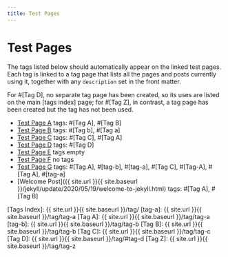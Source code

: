 ```yaml
---
title: Test Pages
---
```

# Test Pages

The tags listed below should automatically appear on the linked test pages.
Each tag is linked to a tag page that lists all the pages and posts currently 
using it, together with any `description` set in the front matter.

For #[Tag D], no separate tag page has been created, so its uses are listed
on the main [tags index] page; for #[Tag Z], in contrast, a tag page has been
created but the tag has not been used.

- [Test Page A](test-a.html) tags: #[Tag A], #[Tag B]
- [Test Page B](test-b.html) tags: #[Tag b], #[Tag a]
- [Test Page C](test-c.html) tags: #[Tag C], #[Tag A]
- [Test Page D](test-d.html) tags: #[Tag D]
- [Test Page E](test-e.html) tags empty
- [Test Page F](test-f.html) no tags
- [Test Page G](test-g.html) tags: #[Tag A], #[tag-b], #[tag-a], #[Tag C], #[Tag-A], #[Tag A], #[tag-a]
- [Welcome Post]({{ site.url }}{{ site.baseurl }}/jekyll/update/2020/05/19/welcome-to-jekyll.html) tags: #[Tag A], #[Tag B]

[Tags Index]: {{ site.url }}{{ site.baseurl }}/tag/
[tag-a]: {{ site.url }}{{ site.baseurl }}/tag/tag-a
[Tag A]: {{ site.url }}{{ site.baseurl }}/tag/tag-a
[tag-b]: {{ site.url }}{{ site.baseurl }}/tag/tag-b
[Tag B]: {{ site.url }}{{ site.baseurl }}/tag/tag-b
[Tag C]: {{ site.url }}{{ site.baseurl }}/tag/tag-c
[Tag D]: {{ site.url }}{{ site.baseurl }}/tag/#tag-d
[Tag Z]: {{ site.url }}{{ site.baseurl }}/tag/tag-z
